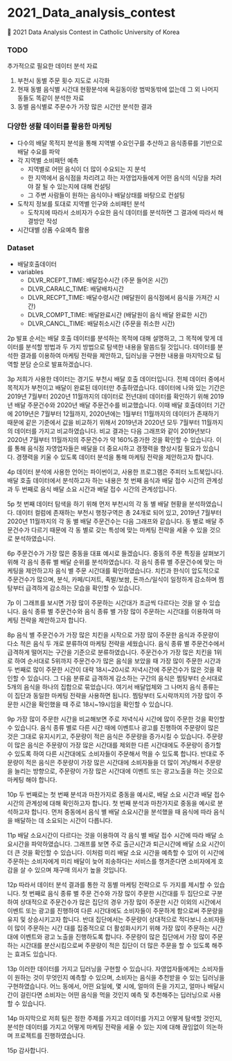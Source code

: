 # 2021_Data_analysis_contest
🥈 2021 Data Analysis Contest in Catholic University of Korea

### TODO
추가적으로 필요한 데이터 분석 자료
1. 부천시 동별 주문 횟수 지도로 시각화
2. 현재 동별 음식별 시간대 현황분석에 옥길동이랑 범박동밖에 없는데 그 외 나머지 동들도 똑같이 분석한 자료
3. 동별 음식별로 주문수가 가장 많은 시간만 분석한 결과


### 다양한 생활 데이터를 활용한 마케팅
- 다수의 배달 목적지 분석을 통해 지역별 수요인구를 추산하고 음식종류를 기반으로 배달 수요를 파악
- 각 지역별 소비패턴 예측
  - 지역별로 어떤 음식이 더 많이 수요되는 지 분석
  - 한 지역에서 음식점을 차리려고 하는 자영업자들에게 어떤 음식의 식당을 차려야 잘 될 수 있는지에 대해 컨설팅
  - 그 주변 사람들이 원하는 음식이나 배달상태를 바탕으로 컨설팅
- 도착지 정보를 토대로 지역별 인구와 소비패턴 분석
  - 도착지에 따라서 소비자가 수요한 음식 데이터를 분석하면 그 결과에 따라서 해결방안 작성
- 시간대별 상품 수요예측 활용


### Dataset
- 배달호출데이터
- variables
  - DLVR_RCEPT_TIME: 배달접수시간 (주문 들어온 시간)
  - DLVR_CARALC_TIME: 배달배차시간
  - DLVR_RECPT_TIME: 배달수령시간 (배달원이 음식점에서 음식을 가져간 시간)
  - DLVR_COMPT_TIME: 배달완료시간 (배달원이 음식 배달 완료한 시간)
  - DLVR_CANCL_TIME: 배달취소시간 (주문을 취소한 시간)

2p
발표 순서는 배달 호출 데이터를 분석하는 목적에 대해 설명하고, 그 목적에 맞게 데이터를 분석할 방법과 두 가지 방법으로 탐색한 내용을 말씀드릴 것입니다. 데이터를 분석한 결과를 이용하여 마케팅 전략을 제안하고, 딥러닝을 구현한 내용을 마지막으로 팀 역할 분담 순으로 발표하겠습니다.

3p
저희가 사용한 데이터는 경기도 부천시 배달 호출 데이터입니다. 전체 데이터 중에서 목적지가 부천이고 배달이 완료된 데이터만 추출하였습니다. 데이터에 나와 있는 기간은 2019년 7월부터 2020년 11월까지의 데이터로 전년대비 데이터를 확인하기 위해 2019년 배달 주문건수와 2020년 배달 주문건수를 비교했습니다. 이때 배달 호출데이터 기간에 2019년은 7월부터 12월까지, 2020년에는 1월부터 11월까지의 데이터가 존재하기 때문에 같은 기준에서 값을 비교하기 위해서 2019년과 2020년 모두 7월부터 11월까지의 데이터를 가지고 비교하였습니다. 비교 결과는 다음 그래프와 같이 2019년보다 2020년 7월부터 11월까지의 주문건수가 약 160%증가한 것을 확인할 수 있습니다. 이를 통해 음식점 자영업자들은 배달을 더 중요시하고 경쟁력을 향상시킬 필요가 있습니다. 경쟁력을 키울 수 있도록 데이터 분석을 통해 마케팅 전략을 제안하고자 합니다.

4p
데이터 분석에 사용한 언어는 파이썬이고, 사용한 프로그램은 주피터 노트북입니다. 배달 호출 데이터에서 분석하고자 하는 내용은 첫 번째 음식과 배달 접수 시간의 관계성과 두 번째로 음식 배달 소요 시간과 배달 접수 시간의 관계성입니다.

5p
첫 번째 데이터 탐색을 하기 위해 먼저 부천시의 각 동 별 배달 현황을 분석하였습니다. 데이터 컬럼에 존재하는 부천시 행정구역은 총 24개로 되어 있고, 2019년 7월부터 2020년 11월까지의 각 동 별 배달 주문건수는 다음 그래프와 같습니다. 동 별로 배달 주문건수가 다르기 때문에 각 동 별로 갖는 특성에 맞는 마케팅 전략을 세울 수 있을 것으로 분석하였습니다.

6p
주문건수가 가장 많은 중동을 대표 예시로 들겠습니다. 중동의 주문 특징을 살펴보기 위해 각 음식 종류 별 배달 순위를 분석하였습니다. 각 음식 종류 별 주문건수에 맞는 마케팅을 제안하고자 음식 별 주문 시간대를 확인하였습니다. 치킨과 한식이 압도적으로 주문건수가 많으며, 분식, 카페/디저트, 족발/보쌈, 돈까스/일식이 일정하게 감소하며 찜탕부터 급격하게 감소하는 모습을 확인할 수 있습니다.

7p
이 그래프를 보시면 가장 많이 주문하는 시간대가 조금씩 다르다는 것을 알 수 있습니다. 음식 종류 별 주문건수와 음식 종류 별 가장 많이 주문하는 시간대를 이용하여 마케팅 전략을 제안하고자 합니다.

8p
음식 별 주문건수가 가장 많은 치킨을 시작으로 가장 많이 주문한 음식과 주문량이 다소 적은 음식 두 개로 분류하여 마케팅 전략을 세웠습니다. 음식 종류 별 주문건수에서 급격하게 떨어지는 구간을 기준으로 분류하였습니다. 주문건수가 가장 많은 치킨을 1위로 하여 순서대로 5위까지 주문건수가 많은 음식을 보았을 때 가장 많이 주문한 시간과 두 번째로 많이 주문한 시간이 대략 18시~20시로 저녁시간에 주문건수가 많은 것을 확인할 수 있습니다.
그 다음 분류로 급격하게 감소하는 구간의 음식은 찜탕부터 순서대로 5개의 음식을 하나의 집합으로 묶었습니다. 여기서 배달업체와 그 나머지 음식 종류는 이 집단과 동일한 마케팅 전략을 사용하면 됩니다. 찜탕부터 도시락까지의 가장 많이 주문한 시간을 확인했을 때 주로 18시~19시임을 확인할 수 있습니다.

9p
가장 많이 주문한 시간을 비교해보면 주로 저녁식사 시간에 많이 주문한 것을 확인할 수 있습니다. 음식 종류 별로 다른 시간 때에 이벤트나 광고를 진행하여 주문량이 많은 것은 그대로 유지시키고, 주문량이 적은 음식은 주문량을 증가시킬 수 있습니다. 주문량이 많은 음식은 주문량이 가장 많은 시간대를 제외한 다른 시간대에도 주문량이 증가할 수 있도록 하여 다른 시간대에도 소비자들이 주문해서 먹을 수 있도록 합니다. 반대로 주문량이 적은 음식은 주문량이 가장 많은 시간대에 소비자들을 더 많이 겨냥해서 주문량을 늘리는 방향으로, 주문량이 가장 많은 시간대에 이벤트 또는 광고노출을 하는 것으로 마케팅 해야 합니다.

10p
두 번째로는 첫 번째 분석과 마찬가지로 중동을 예시로, 배달 소요 시간과 배달 접수 시간의 관계성에 대해 확인하고자 합니다. 첫 번째 분석과 마찬가지로 중동을 예시로 분석하고자 합니다. 먼저 중동에서 음식 별 배달 소요시간을 분석했을 때 음식에 따라 음식을 배달하는 데 소요되는 시간이 다릅니다.

11p
배달 소요시간이 다르다는 것을 이용하여 각 음식 별 배달 접수 시간에 따라 배달 소요시간을 파악하였습니다. 그래프를 보면 주로 출근시간과 퇴근시간에 배달 소요 시간이 더 큰 것을 확인할 수 있습니다. 이처럼 미리 배달 소요 시간을 예측할 수 있어 이 시간에 주문하는 소비자에게 미리 배달이 늦어 죄송하다는 서비스를 챙겨준다면 소비자에게 호감을 살 수 있으며 재구매 의사가 높을 것입니다.

12p
따라서 데이터 분석 결과를 통한 각 동별 마케팅 전략으로 두 가지를 제시할 수 있습니다. 첫 번째로 음식 종류 별 주문 건수와 가장 많이 주문한 시간대를 두 집단으로 구분하여 상대적으로 주문건수가 많은 집단의 경우 가장 많이 주문한 시간 이외의 시간에서 이벤트 또는 광고를 진행하여 다른 시간대에도 소비자들이 주문하게 함으로써 주문량을 유지 및 상승시키고자 합니다. 반대 집단에서는 주문량이 상대적으로 적다보니 소비자들이 많이 주문하는 시간 대를 집중적으로 더 활성화시키기 위해 가장 많이 주문하는 시간대에 이벤트와 광고 노출을 진행하도록 합니다. 주문량이 많은 집단에서 가장 많이 주문하는 시간대를 분산시킴으로써 주문량이 적은 집단이 더 많은 주문을 할 수 있도록 해주는 효과도 있습니다.

13p
이러한 데이터를 가지고 딥러닝을 구현할 수 있습니다. 자영업자들에게는 소비자들이 원하는 것이 무엇인지 예측할 수 있으며, 소비자는 음식을 추천받을 수 있는 딥러닝을 구현하였습니다. 어느 동에서, 어떤 요일에, 몇 시에, 얼마의 돈을 가지고, 얼마나 배달시간이 걸린다면 소비자는 어떤 음식을 먹을 것인지 예측 및 추천해주는 딥러닝으로 사용할 수 있습니다.

14p
마지막으로 저희 팀은 정한 주제를 가지고 데이터를 가지고 어떻게 탐색할 것인지, 분석한 데이터를 가지고 어떻게 마케팅 전략을 세울 수 있는 지에 대해 끊임없이 의논하며 프로젝트를 진행하였습니다.

15p
감사합니다.

